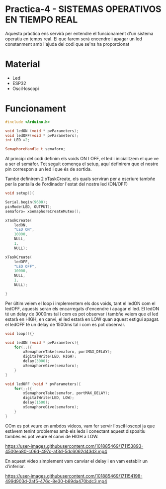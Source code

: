 # Practica-4 - SISTEMAS OPERATIVOS EN TIEMPO REAL

Aquesta pràctica ens servirà per entendre el funcionament d'un sistema operatiu en temps real. El que farem serà encendre i apagar un led constanment amb l'ajuda del codi que se'ns ha proporcionat

# Material

- Led
- ESP32
- Oscil·loscopi

# Funcionament

```c++
#include <Arduino.h>

void ledON (void * pvParameters);
void ledOFF(void * pvParameters);
int LED =2; 

SemaphoreHandle_t semaforo;
```

Al principi del codi definim els voids ON I OFF, el led i inicialitzem el que ve a ser el semàfor. Tot seguit comença el setup, aquí definirem que el nostre pin correspon a un led i que
és de sortida.

També definirem 2 xTaskCreate, els quals serviran per a escriure tambñe per la pantalla de l'ordinador l'estat del nostre led (ON/OFF)

```c++
void setup(){

Serial.begin(9600);
pinMode(LED, OUTPUT);
semaforo= xSemaphoreCreateMutex();

xTaskCreate(
    ledON,
    "LED ON",
    10000,
    NULL,
    1,
    NULL);

xTaskCreate(
    ledOFF,
    "LED OFF",
    10000,
    NULL,
    1,
    NULL);

}
```

Per últim veiem el loop i implementem els dos voids, tant el ledON com el ledOFF, aquests seran els encarregats d'encendre i apagar el led. El ledON té un delay de 3000ms
tal i com es pot observar i tambñe veiem que el led estarà en HIGH, en canvi, el led estarà en LOW quan aquest estigui apagat. el ledOFF té un delay de 1500ms 
tal i com es pot observar.

```c++
void loop(){}

void ledON (void * pvParameters){
    for(;;){
        xSemaphoreTake(semaforo, portMAX_DELAY);
        digitalWrite(LED, HIGH);
        delay(3000);
        xSemaphoreGive(semaforo);
    }
}

void ledOFF (void * pvParameters){
    for(;;){
        xSemaphoreTake(semafor, portMAX_DELAY);
        digitalWrite(LED, LOW);
        delay(1500);
        xSemaphoreGive(semaforo);
    }
}
```

COm es pot veure en ambdos vídeos, vam fer servir l'oscil·loscopi ja que estàvem tenint problemes amb els leds i conectant aquest dispositiu tambés es pot veure el canvi de HIGH a LOW.

https://user-images.githubusercontent.com/101885469/171153893-4500ea80-c06d-497c-af3d-5dc6062d43d3.mp4




En aquest vídeo simplement vam canviar el delay i en vam establir un d'inferior.

https://user-images.githubusercontent.com/101885469/171154198-499d903d-2af5-476c-8e30-b89da470bdc3.mp4

